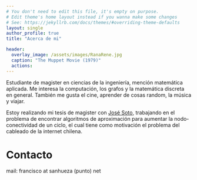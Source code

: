 ```yaml
---
# You don't need to edit this file, it's empty on purpose.
# Edit theme's home layout instead if you wanna make some changes
# See: https://jekyllrb.com/docs/themes/#overriding-theme-defaults
layout: single
author_profile: true
title: "Acerca de mi"

header:
  overlay_image: /assets/images/RanaRene.jpg
  caption: "The Muppet Movie (1979)"
  actions:
---
```


Estudiante de magister en ciencias de la ingeniería, mención matemática aplicada. Me interesa la computación, los grafos y la matemática discreta en general. También me gusta el cine, aprender de cosas random, la música y viajar.

Estoy realizando mi tesis de magister con [José Soto](http://www.dim.uchile.cl/~jsoto/), trabajando en el problema de encontrar algoritmos de aproximación para aumentar la nodo-conectividad de un ciclo, el cual tiene como motivación el problema del cableado de la internet chilena.

Contacto
=========
mail: francisco at sanhueza (punto) net